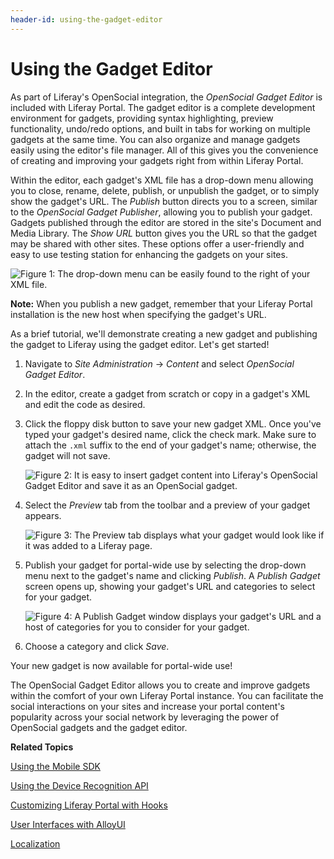```yaml
---
header-id: using-the-gadget-editor
---
```


# Using the Gadget Editor

As part of Liferay's OpenSocial integration, the *OpenSocial Gadget Editor* is
included with Liferay Portal. The gadget editor is a complete development
environment for gadgets, providing syntax highlighting, preview functionality,
undo/redo options, and built in tabs for working on multiple gadgets at the same
time. You can also organize and manage gadgets easily using the editor's file
manager. All of this gives you the convenience of creating and improving your
gadgets right from within Liferay Portal.

Within the editor, each gadget's XML file has a drop-down menu allowing you to
close, rename, delete, publish, or unpublish the gadget, or to simply show the
gadget's URL. The *Publish* button directs you to a screen, similar to the
*OpenSocial Gadget Publisher*, allowing you to publish your gadget. Gadgets
published through the editor are stored in the site's Document and Media
Library. The *Show URL* button gives you the URL so that the gadget may be
shared with other sites. These options offer a user-friendly and easy to use
testing station for enhancing the gadgets on your sites.

![Figure 1: The drop-down menu can be easily found to the right of your XML file.](../../images/opensocial-39.png)

**Note:** When you publish a new gadget, remember that your Liferay Portal
installation is the new host when specifying the gadget's URL.

As a brief tutorial, we'll demonstrate creating a new gadget and publishing the
gadget to Liferay using the gadget editor. Let's get started! 

1. Navigate to *Site Administration* &rarr; *Content* and select *OpenSocial
   Gadget Editor*.

2. In the editor, create a gadget from scratch or copy in a gadget's XML and
   edit the code as desired.

3. Click the floppy disk button to save your new gadget XML. Once you've typed
   your gadget's desired name, click the check mark. Make sure to attach the
   `.xml` suffix to the end of your gadget's name; otherwise, the gadget will
   not save.

    ![Figure 2: It is easy to insert gadget content into Liferay's *OpenSocial Gadget Editor* and save it as an OpenSocial gadget.](../../images/opensocial-31.png)

4. Select the *Preview* tab from the toolbar and a preview of your gadget
   appears.

    ![Figure 3: The *Preview* tab displays what your gadget would look like if it was added to a Liferay page.](../../images/opensocial-32.png)

5. Publish your gadget for portal-wide use by selecting the drop-down menu next
   to the gadget's name and clicking *Publish*. A *Publish Gadget* screen opens
   up, showing your gadget's URL and categories to select for your gadget.

    ![Figure 4: A *Publish Gadget* window displays your gadget's URL and a host of categories for you to consider for your gadget.](../../images/opensocial-36.png)

9.  Choose a category and click *Save*.

Your new gadget is now available for portal-wide use!

The OpenSocial Gadget Editor allows you to create and improve gadgets within the
comfort of your own Liferay Portal instance. You can facilitate the social
interactions on your sites and increase your portal content's popularity across
your social network by leveraging the power of OpenSocial gadgets and the gadget
editor.

**Related Topics**

[Using the Mobile SDK](/docs/6-2/tutorials/-/knowledge_base/t/mobile)

[Using the Device Recognition API](/docs/6-2/tutorials/-/knowledge_base/t/using-the-device-recognition-api)

[Customizing Liferay Portal with Hooks](/docs/6-2/tutorials/-/knowledge_base/t/customizing-liferay-portal)

[User Interfaces with AlloyUI](/docs/6-2/tutorials/-/knowledge_base/t/alloyui)

[Localization](/docs/6-2/tutorials/-/knowledge_base/t/localization)
